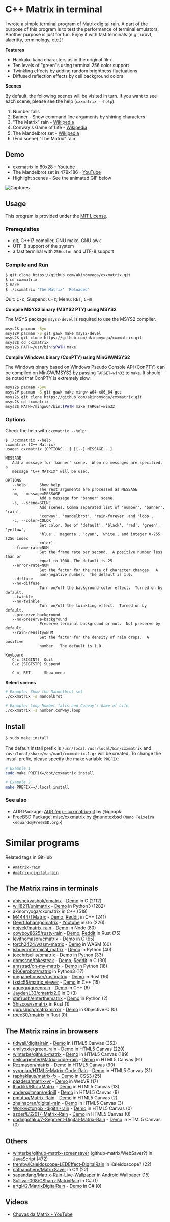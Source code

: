 # C++ Matrix in terminal

I wrote a simple terminal program of Matrix digital rain.
A part of the purpose of this program is to test the performance of terminal emulators.
Another purpose is just for fun.
Enjoy it with fast terminals (e.g., urxvt, alacritty, terminology, etc.)!

**Features**

- Hankaku kana characters as in the original film
- Ten levels of "green"s using terminal 256 color support
- Twinkling effects by adding random brightness fluctuations
- Diffused reflection effects by cell background colors

**Scenes**

By default, the following scenes will be visited in turn.
If you want to see each scene, please see the help (`cxxmatrix --help`).

1. Number falls
2. Banner - Show command line arguments by shining characters
3. "The Matrix" rain - [Wikipedia](https://en.wikipedia.org/wiki/Matrix_digital_rain)
4. Conway's Game of Life - [Wikipedia](https://en.wikipedia.org/wiki/Conway%27s_Game_of_Life)
5. The Mandelbrot set - [Wikipedia](https://en.wikipedia.org/wiki/Mandelbrot_set)
6. (End scene) "The Matrix" rain

## Demo

- cxxmatrix in 80x28 - [Youtube](https://www.youtube.com/watch?v=DeKuT8txldc)
- The Mandelbrot set in 479x186 - [YouTube](https://www.youtube.com/watch?v=RtMy4ltebKw)
- Highlight scenes - See the animated GIF below

![Captures](https://raw.githubusercontent.com/wiki/akinomyoga/cxxmatrix/images/cxxmatrix-version01sA.gif)

## Usage

This program is provided under the [MIT License](LICENSE.md).

### Prerequisites

- git, C++17 compiler, GNU make, GNU awk
- UTF-8 support of the system
- a fast terminal with `256color` and UTF-8 support

### Compile and Run

```bash
$ git clone https://github.com/akinomyoga/cxxmatrix.git
$ cd cxxmatrix
$ make
$ ./cxxmatrix 'The Matrix' 'Reloaded'
```

Quit: <kbd>C-c</kbd>; Suspend: <kbd>C-z</kbd>; Menu: <kbd>RET</kbd>, <kbd>C-m</kbd>


**Compile MSYS2 binary (MSYS2 PTY) using MSYS2**

The MSYS package `msys2-devel` is required to use the MSYS2 compiler.

```bash
msys2$ pacman -Syu
msys2# pacman -S git gawk make msys2-devel
msys2$ git clone https://github.com/akinomyoga/cxxmatrix.git
msys2$ cd cxxmatrix
msys2$ PATH=/usr/bin:$PATH make
```

**Compile Windows binary (ConPTY) using MinGW/MSYS2**

The Windows binary based on Windows Pseudo Console API (ConPTY) can be compiled on MinGW/MSYS2 by passing `TARGET=win32` to `make`.
It should be noted that ConPTY is extremely slow.

```bash
msys2$ pacman -Syu
msys2# pacman -S git gawk make mingw-w64-x86_64-gcc
msys2$ git clone https://github.com/akinomyoga/cxxmatrix.git
msys2$ cd cxxmatrix
msys2$ PATH=/mingw64/bin:$PATH make TARGET=win32
```

### Options

Check the help with `cxxmatrix --help`:

```console
$ ./cxxmatrix --help
cxxmatrix (C++ Matrix)
usage: cxxmatrix [OPTIONS...] [[--] MESSAGE...]

MESSAGE
   Add a message for 'banner' scene.  When no messages are specified, a
   message "C++ MATRIX" will be used.

OPTIONS
   --help      Show help
   --          The rest arguments are processed as MESSAGE
   -m, --message=MESSAGE
               Add a message for 'banner' scene.
   -s, --scene=SCENE
               Add scenes. Comma separated list of 'number', 'banner', 'rain',
               'conway', 'mandelbrot', 'rain-forever' and 'loop'.
   -c, --color=COLOR
               Set color. One of 'default', 'black', 'red', 'green', 'yellow',
               'blue', 'magenta', 'cyan', 'white', and integer 0-255 (256 index
               color).
   --frame-rate=NUM
               Set the frame rate per second.  A positive number less than or
               equal to 1000. The default is 25.
   --error-rate=NUM
               Set the factor for the rate of character changes.  A
               non-negative number.  The default is 1.0.
   --diffuse
   --no-diffuse
               Turn on/off the background-color effect.  Turned on by default.
   --twinkle
   --no-twinkle
               Turn on/off the twinkling effect.  Turned on by default.
   --preserve-background
   --no-preserve-background
               Preserve terminal background or not.  Not preserve by default.
   --rain-density=NUM
               Set the factor for the density of rain drops.  A positive
               number.  The default is 1.0.

Keyboard
   C-c (SIGINT)  Quit
   C-z (SIGTSTP) Suspend
   
   C-m, RET      Show menu
```

**Select scenes**

```bash
# Example: Show the Mandelbrot set
./cxxmatrix -s mandelbrot

# Example: Loop Number falls and Conway's Game of Life
./cxxmatrix -s number,conway,loop
```

## Install


```bash
$ sudo make install
```

The default install prefix is `/usr/local`. `/usr/local/bin/cxxmatrix` and `/usr/local/share/man/man1/cxxmatrix.1.gz` will be created.
To change the install prefix, please specify the make variable `PREFIX`:

```bash
# Example 1
sudo make PREFIX=/opt/cxxmatrix install

# Example 2
make PREFIX=~/.local install
```

### See also

- AUR Package: [AUR (en) - cxxmatrix-git](https://aur.archlinux.org/packages/cxxmatrix-git/) by @ignapk
- FreeBSD Package: [misc/cxxmatrix](https://www.freshports.org/misc/cxxmatrix) by @nunotexbsd (`Nuno Teixeira <eduardo@FreeBSD.org>`)

# Similar programs

Related tags in GitHub

- [`#matrix-rain`](https://github.com/topics/matrix-rain)
- [`#matrix-digital-rain`](https://github.com/topics/matrix-digital-rain)

## The Matrix rains in terminals

- [abishekvashok/cmatrix](https://github.com/abishekvashok/cmatrix) - [Demo](https://github.com/abishekvashok/cmatrix#screencasts) in C (2112)
- [will8211/unimatrix](https://github.com/will8211/unimatrix) - [Demo](https://github.com/will8211/unimatrix#screenshots) in Python3 (1282)
- akinomyoga/cxxmatrix in C++ (519)
- [M4444/TMatrix](https://github.com/M4444/TMatrix) - [Demo](https://github.com/M4444/TMatrix#how-it-looks), [Reddit](https://www.reddit.com/r/unixporn/comments/btg6rj/oc_tmatrix_a_new_terminal_digital_rain_simulator/) in C++ (241)
- [GeertJohan/gomatrix](https://github.com/GeertJohan/gomatrix) - [Youtube](https://www.youtube.com/watch?v=mUXFxSmZMis) in Go (226)
- [nojvek/matrix-rain](https://github.com/nojvek/matrix-rain) - [Demo](https://github.com/nojvek/matrix-rain#screenshots) in Node (80)
- [cowboy8625/rusty-rain](https://github.com/cowboy8625/rusty-rain) - [Demo](https://github.com/cowboy8625/rusty-rain#----------rusty-rain----), [Reddit](https://www.reddit.com/r/rust/comments/llauze/cross_platform_matrix_rain/) in Rust (75)
- [levithomason/cmatrix](https://github.com/levithomason/cmatrix) - [Demo](https://github.com/levithomason/cmatrix#cmatrix) in C (65)
- [torch2424/wasm-matrix](https://github.com/torch2424/wasm-matrix) - [Demo](https://github.com/torch2424/wasm-matrix#wasm-matrix) in WASM (60)
- [jsbueno/terminal_matrix](https://github.com/jsbueno/terminal_matrix) - [Demo](https://github.com/jsbueno/terminal_matrix#python-script-to-simulate-the-matrix-screensaver-effect-in-a-posix-terminal) in Python (40)
- [joechrisellis/pmatrix](https://github.com/joechrisellis/pmatrix) - [Demo](https://github.com/joechrisellis/pmatrix#pmatrix-in-action) in Python (33)
- [domsson/fakesteak](https://github.com/domsson/fakesteak) - [Demo](https://github.com/domsson/fakesteak#fakesteak), [Reddit](https://www.reddit.com/r/unixporn/comments/ju62xa/oc_fakesteak_yet_another_matrix_rain_generator/) in C (30)
- [amstrad/oh-my-matrix](https://github.com/amstrad/oh-my-matrix) - [Demo](https://github.com/amstrad/oh-my-matrix/blob/master/oh-my-matrix.gif) in Python (18)
- [b166erobot/matrix](https://github.com/b166erobot/matrix) in Python3 (17)
- [meganehouser/rustmatrix](https://github.com/meganehouser/rustmatrix) - [Demo](https://github.com/meganehouser/rustmatrix#rustmatrix) in Rust (16)
- [txstc55/matrix_viewer](https://github.com/txstc55/matrix_viewer) - [Demo](https://github.com/txstc55/matrix_viewer#matrix-viewer) in C++ (15)
- [aguegu/greenrain](https://github.com/aguegu/greenrain) - [Demo](https://github.com/aguegu/greenrain#greenrain) in C++ (6)
- [JaydenL33/cmatrix2.0](https://github.com/JaydenL33/cmatrix2.0) in C (3)
- [stefrush/enterthematrix](https://github.com/stefrush/enterthematrix) - [Demo](https://github.com/stefrush/enterthematrix#enterthematrix) in Python (2)
- [Shizcow/smatrix](https://github.com/Shizcow/smatrix) in Rust (1)
- [gurushida/matrixmirror](https://github.com/gurushida/matrixmirror) - [Demo](https://github.com/gurushida/matrixmirror#matrixmirror) in Objective-C (0)
- [roee30/rmatrix](https://github.com/roee30/rmatrix) in Rust (0)

## The Matrix rains in browsers

- [tidwall/digitalrain](https://github.com/tidwall/digitalrain) - [Demo](https://tidwall.com/digitalrain/) in HTML5 Canvas (353)
- [emilyxxie/green_rain](https://github.com/emilyxxie/green_rain) - [Demo](http://xie-emily.com/generative_art/green_rain.html) in HTML5 Canvas (229)
- [winterbe/github-matrix](https://github.com/winterbe/github-matrix) - [Demo](https://winterbe.com/projects/github-matrix/) in HTML5 Canvas (189)
- [neilcarpenter/Matrix-code-rain](https://github.com/neilcarpenter/Matrix-code-rain) - [Demo](http://neilcarpenter.com/demos/canvas/matrix/) in HTML5 Canvas (91)
- [Rezmason/matrix](https://github.com/Rezmason/matrix) - [Demo](https://rezmason.github.io/matrix/) in HTML5 Canvas (90)
- [syropian/HTML5-Matrix-Code-Rain](https://github.com/syropian/HTML5-Matrix-Code-Rain) - [Demo](https://codepen.io/syropian/pen/bLzAi) in HTML5 Canvas (31)
- [raphaklaus/matrix-fx](https://github.com/raphaklaus/matrix-fx) - [Demo](https://raphaklaus.com/matrix-fx/) in CSS3 (25)
- [pazdera/matrix-vr](https://github.com/pazdera/matrix-vr) - [Demo](https://radek.io/matrix-vr/) in WebVR (17)
- [lhartikk/BtcTxMatrix](https://github.com/lhartikk/BtcTxMatrix) - [Demo](http://lhartikk.github.io/btctxmatrix/) in HTML5 Canvas (13)
- [anderspitman/redpill](https://github.com/anderspitman/redpill) - [Demo](https://anderspitman.net/apps/redpill/) in HTML5 Canvas (9)
- [pmutua/Matrix-Rain](https://github.com/pmutua/Matrix-Rain) - [Demo](https://pmutua.github.io/Matrix-Rain/) in HTML5 Canvas (2)
- [zhaihaoran/digital-rain](https://github.com/zhaihaoran/digital-rain) - [Demo](https://zhaihaoran.github.io/digital-rain/) in HTML5 Canvas (3)
- [Workvictor/pixi-digital-rain](https://github.com/Workvictor/pixi-digital-rain) - [Demo](https://victorpunko.ru/development/digital-rain-v3/) in HTML5 Canvas (0)
- [azder/ES2017-Matrix-Rain](https://github.com/azder/ES2017-Matrix-Rain) - [Demo](https://azder.github.io/ES2017-Matrix-Rain/) in HTML5 Canvas (0)
- [codingotaku/7-Segment-Digital-Matrix-Rain](https://github.com/codingotaku/7-Segment-Digital-Matrix-Rain) - [Demo](https://codingotaku.com/7-Segment-Digital-Matrix-Rain/) in HTML5 Canvas (0)

## Others

- [winterbe/github-matrix-screensaver](https://github.com/winterbe/github-matrix-screensaver) (github-matrix/WebSaver?) in JavaScript (472)
- [tremby/Kaleidoscope-LEDEffect-DigitalRain](https://github.com/tremby/Kaleidoscope-LEDEffect-DigitalRain) in Kaleidoscope? (22)
- [nathanchere/MatrixSaver](https://github.com/nathanchere/MatrixSaver) in C# (22)
- [sapandang/Matrix-Rain-Live-Wallpaper](https://github.com/sapandang/Matrix-Rain-Live-Wallpaper) in Android Wallpaper (15)
- [Sullivan008/CSharp-MatrixRain](https://github.com/Sullivan008/CSharp-MatrixRain) in C# (1)
- [artgl42/MatrixDigitalRain](https://github.com/artgl42/MatrixDigitalRain) - [Demo](https://github.com/artgl42/MatrixDigitalRain#matrixdigitalrain-dll) in C# (0)

## Videos

- [Chuvas da Matrix - YouTube](https://www.youtube.com/watch?v=y9wD8Nck1VA)

